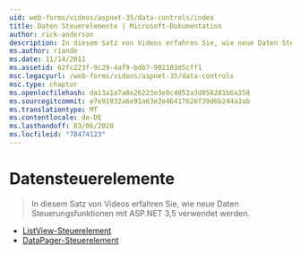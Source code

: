 ```yaml
---
uid: web-forms/videos/aspnet-35/data-controls/index
title: Daten Steuerelemente | Microsoft-Dokumentation
author: rick-anderson
description: In diesem Satz von Videos erfahren Sie, wie neue Daten Steuerungsfunktionen mit ASP.NET 3,5 verwendet werden.
ms.author: riande
ms.date: 11/14/2011
ms.assetid: 62fc223f-9c29-4af9-bdb7-902103d5cff1
msc.legacyurl: /web-forms/videos/aspnet-35/data-controls
msc.type: chapter
ms.openlocfilehash: da13a1a7a8e26223e3e0c4852a3d858281b6a358
ms.sourcegitcommit: e7e91932a6e91a63e2e46417626f39d6b244a3ab
ms.translationtype: MT
ms.contentlocale: de-DE
ms.lasthandoff: 03/06/2020
ms.locfileid: "78474123"
---
```

# <a name="data-controls"></a>Datensteuerelemente

> In diesem Satz von Videos erfahren Sie, wie neue Daten Steuerungsfunktionen mit ASP.NET 3,5 verwendet werden.

- [ListView-Steuerelement](the-listview-control.md)
- [DataPager-Steuerelement](the-datapager-control.md)
